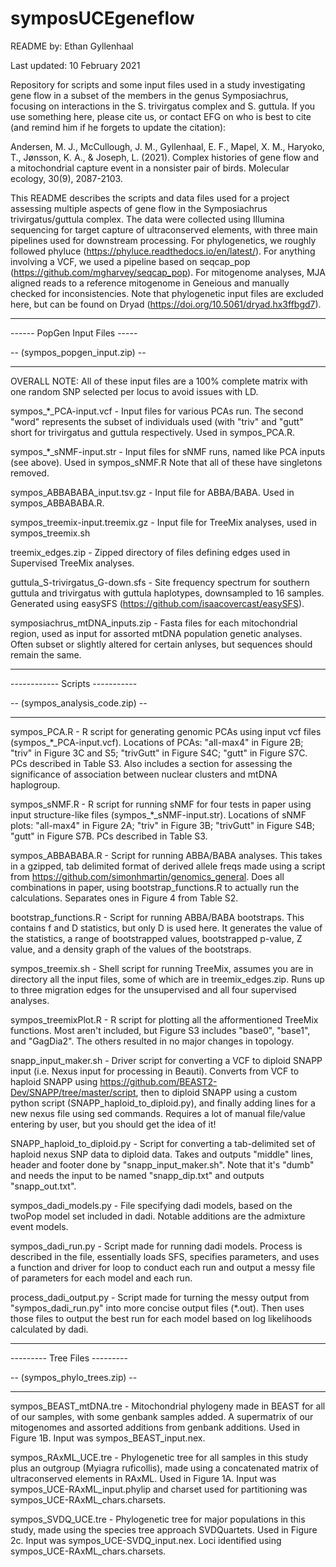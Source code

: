 # symposUCEgeneflow

README by: Ethan Gyllenhaal

Last updated: 10 February 2021

Repository for scripts and some input files used in a study investigating gene flow in a subset of the members in the genus Symposiachrus, focusing on interactions in the S. trivirgatus complex and S. guttula. If you use something here, please cite us, or contact EFG on who is best to cite (and remind him if he forgets to update the citation):

Andersen, M. J., McCullough, J. M., Gyllenhaal, E. F., Mapel, X. M., Haryoko, T., Jønsson, K. A., & Joseph, L. (2021). Complex histories of gene flow and a mitochondrial capture event in a nonsister pair of birds. Molecular ecology, 30(9), 2087-2103.

This README describes the scripts and data files used for a project assessing multiple aspects of gene flow in the Symposiachrus trivirgatus/guttula complex. The data were collected using Illumina sequencing for target capture of ultraconserved elements, with three main pipelines used for downstream processing. For phylogenetics, we roughly followed phyluce (https://phyluce.readthedocs.io/en/latest/). For anything involving a VCF, we used a pipeline based on seqcap_pop (https://github.com/mgharvey/seqcap_pop). For mitogenome analyses, MJA aligned reads to a reference mitogenome in Geneious and manually checked for inconsistencies. Note that phylogenetic input files are excluded here, but can be found on Dryad (https://doi.org/10.5061/dryad.hx3ffbgd7).

_______________________________
------ PopGen Input Files -----

-- (sympos_popgen_input.zip) --
_______________________________

OVERALL NOTE: All of these input files are a 100% complete matrix with one random SNP selected per locus to avoid issues with LD.

sympos_*_PCA-input.vcf - Input files for various PCAs run. The second "word" represents the subset of individuals used (with "triv" and "gutt" short for trivirgatus and guttula respectively. Used in sympos_PCA.R.

sympos_*_sNMF-input.str - Input files for sNMF runs, named like PCA inputs (see above). Used in sympos_sNMF.R Note that all of these have singletons removed.

sympos_ABBABABA_input.tsv.gz - Input file for ABBA/BABA. Used in sympos_ABBABABA.R.

sympos_treemix-input.treemix.gz - Input file for TreeMix analyses, used in sympos_treemix.sh

treemix_edges.zip - Zipped directory of files defining edges used in Supervised TreeMix analyses.

guttula_S-trivirgatus_G-down.sfs - Site frequency spectrum for southern guttula and trivirgatus with guttula haplotypes, downsampled to 16 samples. Generated using easySFS (https://github.com/isaacovercast/easySFS).

symposiachrus_mtDNA_inputs.zip - Fasta files for each mitochondrial region, used as input for assorted mtDNA population genetic analyses. Often subset or slightly altered for certain anlyses, but sequences should remain the same.

________________________________
------------ Scripts -----------

-- (sympos_analysis_code.zip) --
________________________________

sympos_PCA.R - R script for generating genomic PCAs using input vcf files (sympos_*_PCA-input.vcf). Locations of PCAs: "all-max4" in Figure 2B; "triv" in Figure 3C and S5; "trivGutt" in Figure S4C; "gutt" in Figure S7C. PCs described in Table S3. Also includes a section for assessing the significance of association between nuclear clusters and mtDNA haplogroup.

sympos_sNMF.R - R script for running sNMF for four tests in paper using input structure-like files (sympos_*_sNMF-input.str). Locations of sNMF plots: "all-max4" in Figure 2A; "triv" in Figure 3B; "trivGutt" in Figure S4B; "gutt" in Figure S7B. PCs described in Table S3.

sympos_ABBABABA.R - Script for running ABBA/BABA analyses. This takes in a gzipped, tab delimited format of derived allele freqs made using a script from https://github.com/simonhmartin/genomics_general. Does all combinations in paper, using bootstrap_functions.R to actually run the calculations. Separates ones in Figure 4 from Table S2.

bootstrap_functions.R - Script for running ABBA/BABA bootstraps. This contains f and D statistics, but only D is used here. It generates the value of the statistics, a range of bootstrapped values, bootstrapped p-value, Z value, and a density graph of the values of the bootstraps.

sympos_treemix.sh - Shell script for running TreeMix, assumes you are in directory all the input files, some of which are in treemix_edges.zip. Runs up to three migration edges for the unsupervised and all four supervised analyses.

sympos_treemixPlot.R - R script for plotting all the afformentioned TreeMix functions. Most aren't included, but Figure S3 includes "base0", "base1", and "GagDia2". The others resulted in no major changes in topology.

snapp_input_maker.sh - Driver script for converting a VCF to diploid SNAPP input (i.e. Nexus input for processing in Beauti). Converts from VCF to haploid SNAPP using https://github.com/BEAST2-Dev/SNAPP/tree/master/script, then to diploid SNAPP using a custom python script (SNAPP_haploid_to_diploid.py), and finally adding lines for a new nexus file using sed commands. Requires a lot of manual file/value entering by user, but you should get the idea of it!

SNAPP_haploid_to_diploid.py - Script for converting a tab-delimited set of haploid nexus SNP data to diploid data. Takes and outputs "middle" lines, header and footer done by "snapp_input_maker.sh". Note that it's "dumb" and needs the input to be named "snapp_dip.txt" and outputs "snapp_out.txt".

sympos_dadi_models.py - File specifying dadi models, based on the twoPop model set included in dadi. Notable additions are the admixture event models.

sympos_dadi_run.py - Script made for running dadi models. Process is described in the file, essentially loads SFS, specifies parameters, and uses a function and driver for loop to conduct each run and output a messy file of parameters for each model and each run.

process_dadi_output.py - Script made for turning the messy output from "sympos_dadi_run.py" into more concise output files (*.out). Then uses those files to output the best run for each model based on log likelihoods calculated by dadi.
______________________________
--------- Tree Files ---------

-- (sympos_phylo_trees.zip) --
______________________________

sympos_BEAST_mtDNA.tre - Mitochondrial phylogeny made in BEAST for all of our samples, with some genbank samples added. A supermatrix of our mitogenomes and assorted additions from genbank additions. Used in Figure 1B. Input was sympos_BEAST_input.nex.

sympos_RAxML_UCE.tre - Phylogenetic tree for all samples in this study plus an outgroup (Myiagra ruficollis), made using a concatenated matrix of ultraconserved elements in RAxML. Used in Figure 1A. Input was sympos_UCE-RAxML_input.phylip and charset used for partitioning was sympos_UCE-RAxML_chars.charsets.

sympos_SVDQ_UCE.tre - Phylogenetic tree for major populations in this study, made using the species tree approach SVDQuartets. Used in Figure 2c. Input was sympos_UCE-SVDQ_input.nex. Loci identified using sympos_UCE-RAxML_chars.charsets.
